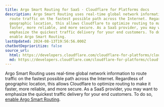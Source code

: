 ```yaml
---
title: Argo Smart Routing for SaaS · Cloudflare for Platforms docs
description: Argo Smart Routing uses real-time global network information to
  route traffic on the fastest possible path across the Internet. Regardless of
  geographic location, this allows Cloudflare to optimize routing to make it
  faster, more reliable, and more secure. As a SaaS provider, you may want to
  emphasize the quickest traffic delivery for your end customers. To do so,
  enable Argo Smart Routing.
lastUpdated: 2024-08-13T19:56:56.000Z
chatbotDeprioritize: false
source_url:
  html: https://developers.cloudflare.com/cloudflare-for-platforms/cloudflare-for-saas/performance/argo-for-saas/
  md: https://developers.cloudflare.com/cloudflare-for-platforms/cloudflare-for-saas/performance/argo-for-saas/index.md
---
```


Argo Smart Routing uses real-time global network information to route traffic on the fastest possible path across the Internet. Regardless of geographic location, this allows Cloudflare to optimize routing to make it faster, more reliable, and more secure. As a SaaS provider, you may want to emphasize the quickest traffic delivery for your end customers. To do so, [enable Argo Smart Routing](https://developers.cloudflare.com/argo-smart-routing/get-started/).
